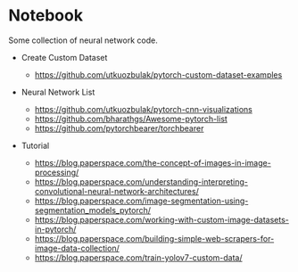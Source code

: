 # Notebook
Some collection of neural network code.

- Create Custom Dataset
	- https://github.com/utkuozbulak/pytorch-custom-dataset-examples

- Neural Network List
	- https://github.com/utkuozbulak/pytorch-cnn-visualizations
	- https://github.com/bharathgs/Awesome-pytorch-list
	- https://github.com/pytorchbearer/torchbearer

- Tutorial
	- https://blog.paperspace.com/the-concept-of-images-in-image-processing/
	- https://blog.paperspace.com/understanding-interpreting-convolutional-neural-network-architectures/
	- https://blog.paperspace.com/image-segmentation-using-segmentation_models_pytorch/
	- https://blog.paperspace.com/working-with-custom-image-datasets-in-pytorch/
	- https://blog.paperspace.com/building-simple-web-scrapers-for-image-data-collection/
	- https://blog.paperspace.com/train-yolov7-custom-data/